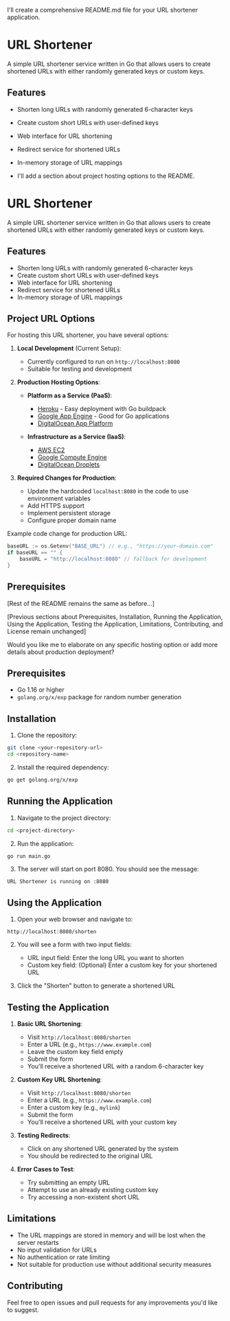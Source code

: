 I'll create a comprehensive README.md file for your URL shortener application.



# URL Shortener

A simple URL shortener service written in Go that allows users to create shortened URLs with either randomly generated keys or custom keys.

## Features

- Shorten long URLs with randomly generated 6-character keys
- Create custom short URLs with user-defined keys
- Web interface for URL shortening
- Redirect service for shortened URLs
- In-memory storage of URL mappings

- I'll add a section about project hosting options to the README.

# URL Shortener

A simple URL shortener service written in Go that allows users to create shortened URLs with either randomly generated keys or custom keys.

## Features

- Shorten long URLs with randomly generated 6-character keys
- Create custom short URLs with user-defined keys
- Web interface for URL shortening
- Redirect service for shortened URLs
- In-memory storage of URL mappings

## Project URL Options

For hosting this URL shortener, you have several options:

1. **Local Development** (Current Setup):
   - Currently configured to run on `http://localhost:8080`
   - Suitable for testing and development

2. **Production Hosting Options**:
   - **Platform as a Service (PaaS)**:
     - [Heroku](https://heroku.com) - Easy deployment with Go buildpack
     - [Google App Engine](https://cloud.google.com/appengine) - Good for Go applications
     - [DigitalOcean App Platform](https://www.digitalocean.com/products/app-platform)
   
   - **Infrastructure as a Service (IaaS)**:
     - [AWS EC2](https://aws.amazon.com/ec2)
     - [Google Compute Engine](https://cloud.google.com/compute)
     - [DigitalOcean Droplets](https://www.digitalocean.com/products/droplets)

3. **Required Changes for Production**:
   - Update the hardcoded `localhost:8080` in the code to use environment variables
   - Add HTTPS support
   - Implement persistent storage
   - Configure proper domain name

Example code change for production URL:
```go
baseURL := os.Getenv("BASE_URL") // e.g., "https://your-domain.com"
if baseURL == "" {
    baseURL = "http://localhost:8080" // fallback for development
}
```

## Prerequisites

[Rest of the README remains the same as before...]

[Previous sections about Prerequisites, Installation, Running the Application, Using the Application, Testing the Application, Limitations, Contributing, and License remain unchanged]

Would you like me to elaborate on any specific hosting option or add more details about production deployment?

## Prerequisites

- Go 1.16 or higher
- `golang.org/x/exp` package for random number generation

## Installation

1. Clone the repository:
```bash
git clone <your-repository-url>
cd <repository-name>
```

2. Install the required dependency:
```bash
go get golang.org/x/exp
```

## Running the Application

1. Navigate to the project directory:
```bash
cd <project-directory>
```

2. Run the application:
```bash
go run main.go
```

3. The server will start on port 8080. You should see the message:
```
URL Shortener is running on :8080
```

## Using the Application

1. Open your web browser and navigate to:
```
http://localhost:8080/shorten
```

2. You will see a form with two input fields:
   - URL input field: Enter the long URL you want to shorten
   - Custom key field: (Optional) Enter a custom key for your shortened URL

3. Click the "Shorten" button to generate a shortened URL

## Testing the Application

1. **Basic URL Shortening**:
   - Visit `http://localhost:8080/shorten`
   - Enter a URL (e.g., `https://www.example.com`)
   - Leave the custom key field empty
   - Submit the form
   - You'll receive a shortened URL with a random 6-character key

2. **Custom Key URL Shortening**:
   - Visit `http://localhost:8080/shorten`
   - Enter a URL (e.g., `https://www.example.com`)
   - Enter a custom key (e.g., `mylink`)
   - Submit the form
   - You'll receive a shortened URL with your custom key

3. **Testing Redirects**:
   - Click on any shortened URL generated by the system
   - You should be redirected to the original URL

4. **Error Cases to Test**:
   - Try submitting an empty URL
   - Attempt to use an already existing custom key
   - Try accessing a non-existent short URL

## Limitations

- The URL mappings are stored in memory and will be lost when the server restarts
- No input validation for URLs
- No authentication or rate limiting
- Not suitable for production use without additional security measures

## Contributing

Feel free to open issues and pull requests for any improvements you'd like to suggest.

